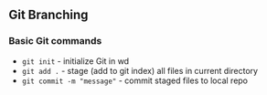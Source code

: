 ## Git Branching

### Basic Git commands

* `git init` - initialize Git in wd
* `git add .` - stage (add to git index) all files in current directory
* `git commit -m "message"` - commit staged files to local repo
